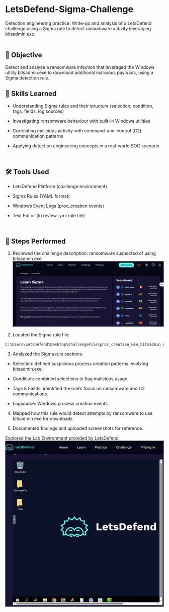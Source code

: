 # LetsDefend-Sigma-Challenge
Detection engineering practice: Write-up and analysis of a LetsDefend challenge using a Sigma rule to detect ransomware activity leveraging bitsadmin.exe.
<br>
<br>
## 📌 Objective

Detect and analyze a ransomware infection that leveraged the Windows utility bitsadmin.exe to download additional malicious payloads, using a Sigma detection rule.
<br>
## 🧠 Skills Learned

- Understanding Sigma rules and their structure (selection, condition, tags, fields, log sources)

- Investigating ransomware behaviour with built-in Windows utilities

- Correlating malicious activity with command-and-control (C2) communication patterns

- Applying detection engineering concepts in a real-world SOC scenario
<br>

## 🛠 Tools Used

- LetsDefend Platform (challenge environment)

- Sigma Rules (YAML format)

- Windows Event Logs (proc_creation events)

- Text Editor (to review .yml rule file)

<br>

## 🔎 Steps Performed

1. Reviewed the challenge description: ransomware suspected of using bitsadmin.exe.
   ![The LetsDefend Challenge page explaining what the challenge is about](sigma-challenge-description.png "LetsDefend Learn Sigma Challenge page")

3. Located the Sigma rule file:
 ```
C:\Users\LetsDefend\Desktop\ChallengeFile\proc_creation_win_bitsadmin_download.yml
```

3. Analyzed the Sigma rule sections:

- Selection: defined suspicious process creation patterns involving bitsadmin.exe.

- Condition: combined selections to flag malicious usage.

- Tags & Fields: identified the rule’s focus on ransomware and C2 communications.

- Logsource: Windows process creation events.

4. Mapped how this rule would detect attempts by ransomware to use bitsadmin.exe for downloads.

5. Documented findings and uploaded screenshots for reference.

Explored the Lab Environment provided by LetsDefend
![A picture showing the lab environment of LetsDefend for the Sigma challenge](lab-environment.png "A picture of the lab environment from LetsDefend")

